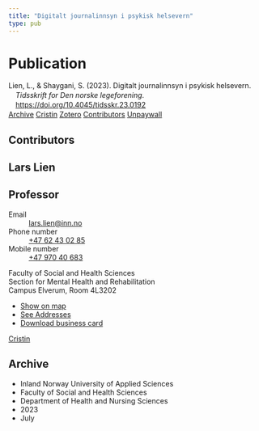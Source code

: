 ```yaml
---
title: "Digitalt journalinnsyn i psykisk helsevern"
type: pub
---
```

<h1>Publication</h1>
<article id="csl-bib-container-RZ6CC9SI" class="csl-bib-container">
  <div class="csl-bib-body" style="line-height: 1.35; padding-left: 1em; text-indent:-1em;">
  <div class="csl-entry">Lien, L., &amp; Shaygani, S. (2023). Digitalt journalinnsyn i psykisk helsevern. <i>Tidsskrift for Den norske legeforening</i>. <a href="https://doi.org/10.4045/tidsskr.23.0192">https://doi.org/10.4045/tidsskr.23.0192</a></div>
</div>
  <div class="csl-bib-buttons">
    <a href="#taxonomy-article-RZ6CC9SI" class="csl-bib-button">Archive</a>
    <a href="https://app.cristin.no/results/show.jsf?id=2160957" alt="Cristin URL" class="csl-bib-button">Cristin</a>
    <a href="http://zotero.org/groups/5022929/items/RZ6CC9SI" alt="Zotero URL" class="csl-bib-button">Zotero</a>
    <a href="#contributors-article-RZ6CC9SI" class="csl-bib-button">Contributors</a>
    <a href="https://tidsskriftet.no/node/62981/pdf" class="csl-bib-button">Unpaywall</a>
  </div>
  <div id="csl-bib-meta-container-RZ6CC9SI"></div>
</article>
<div id="csl-bib-meta-RZ6CC9SI" class="csl-bib-meta">
  <article id="contributors-article-RZ6CC9SI" class="contributors-article">
    <h1>Contributors</h1>
    <div class="personas">
<div class="vrtx-hinn-person-card">
<div class="photo">
<i class="lar la-user-circle missing-person"></i>
</div>
<div class="info">
<hgroup><h1>Lars Lien</h1>
<h2>Professor</h2>
</hgroup><dl>
<dt>Email</dt>
<dd>
<a href="mailto:lars.lien@inn.no">lars.lien@inn.no</a>
</dd>
<dt>Phone number</dt>
<dd><a href="tel:+4762430285">
+47 62 43 02 85
</a></dd>
<dt>Mobile number</dt>
<dd><a href="tel:+4797040683">
+47 970 40 683
</a></dd>
</dl>
<p>
Faculty of Social and Health Sciences<br>
Section for Mental Health and Rehabilitation<br>
Campus Elverum,
Room 4L3202
</p>
<ul class="vrtx-hinn-links">
<li><a href="https://www.google.com/maps?q=60.88177,11.53669">Show on map</a></li>
<li><a href="https://www.inn.no/english/find-an-employee/lars-lien.html#vrtx-hinn-addresses">See Addresses</a></li>
<li><a href="https://www.inn.no/english/find-an-employee/lars-lien.html?vrtx=vcf">Download business card</a></li>
</ul>
</div>
</div>
<a href="https://app.cristin.no/persons/show.jsf?id=14287" alt="Cristin URL" class="personas-cristin">Cristin</a>
</div>
  </article>
  <article id="taxonomy-article-RZ6CC9SI" class="taxonomy-article">
    <h1>Archive</h1>
    <ul>
      <li>Inland Norway University of Applied Sciences</li>
      <li>Faculty of Social and Health Sciences</li>
      <li>Department of Health and Nursing Sciences</li>
      <li>2023</li>
      <li>July</li>
    </ul>
  </article>
</div>
